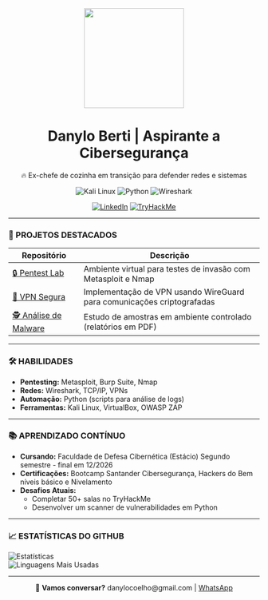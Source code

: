 <div align="center">
  <img src="https://media.giphy.com/media/077i6AULCXc0FKTj9s/giphy.gif?cid=790b76115ymw36pbpkqkk19mo3aid08r4mquihj46fqb1vzj&ep=v1_gifs_search&rid=giphy.gif&ct=g" width="200">  
  <h1>Danylo Berti | Aspirante a Cibersegurança</h1>
  <p>🔥 Ex-chefe de cozinha em transição para defender redes e sistemas</p>

  ![Kali Linux](https://img.shields.io/badge/Kali_Linux-557C94?logo=kali-linux&logoColor=white)
  ![Python](https://img.shields.io/badge/Python-3776AB?logo=python&logoColor=white)
  ![Wireshark](https://img.shields.io/badge/Wireshark-1679A9?logo=wireshark&logoColor=white)

  [![LinkedIn](https://img.shields.io/badge/LinkedIn-0077B5?logo=linkedin)](https://www.linkedin.com/in/seu-linkedin)
  [![TryHackMe](https://img.shields.io/badge/TryHackMe-212C42?logo=tryhackme)](https://tryhackme.com/p/seu-perfil)
</div>

---

### **📌 PROJETOS DESTACADOS**  
| Repositório | Descrição |  
|-------------|-----------|  
| [🔒 Pentest Lab](https://github.com/DanyBC/Pentest-Lab) | Ambiente virtual para testes de invasão com Metasploit e Nmap |  
| [📡 VPN Segura](https://github.com/DanyBC/VPN-WireGuard) | Implementação de VPN usando WireGuard para comunicações criptografadas |  
| [🕵️ Análise de Malware](https://github.com/DanyBC/Malware-Analysis) | Estudo de amostras em ambiente controlado (relatórios em PDF) |  

---

### **🛠 HABILIDADES**  
- **Pentesting:** Metasploit, Burp Suite, Nmap  
- **Redes:** Wireshark, TCP/IP, VPNs  
- **Automação:** Python (scripts para análise de logs)  
- **Ferramentas:** Kali Linux, VirtualBox, OWASP ZAP  

---

### **📚 APRENDIZADO CONTÍNUO**  
- **Cursando:** Faculdade de Defesa Cibernética (Estácio) Segundo semestre - final em 12/2026
- **Certificações:** Bootcamp Santander Cibersegurança, Hackers do Bem níveis básico e Nivelamento 
- **Desafios Atuais:**  
  - Completar 50+ salas no TryHackMe  
  - Desenvolver um scanner de vulnerabilidades em Python  

---

### **📈 ESTATÍSTICAS DO GITHUB**  
![Estatísticas](https://github-readme-stats.vercel.app/api?username=DanyBC&show_icons=true&theme=dark)  
![Linguagens Mais Usadas](https://github-readme-stats.vercel.app/api/top-langs/?username=DanyBC&layout=compact&theme=dark)  

---

<div align="center">
  <p>💌 <strong>Vamos conversar?</strong> danylocoelho@gmail.com | <a href="https://wa.me/5511968372350">WhatsApp</a></p>
</div>
